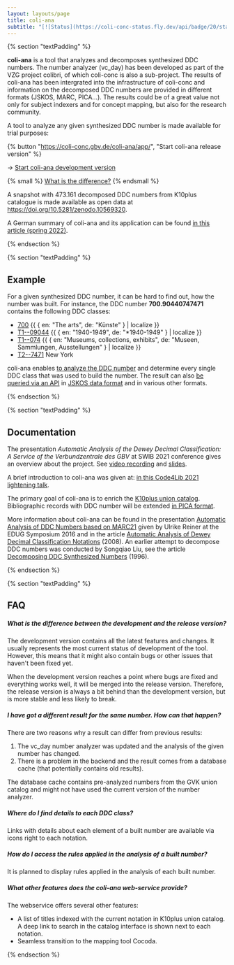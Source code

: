 ```yaml
---
layout: layouts/page
title: coli-ana
subtitle: "[![Status](https://coli-conc-status.fly.dev/api/badge/20/status)](https://coli-conc-status.fly.dev/status/all)"
---
```


{% section "textPadding" %}

**coli-ana** is a tool that analyzes and decomposes synthesized DDC numbers.
The number analyzer (vc_day) has been developed as part of the VZG project
colibri, of which coli-conc is also a sub-project. The results of coli-ana has been
intergrated into the infrastructure of coli-conc and information on the decomposed DDC numbers are provided in different formats (JSKOS, MARC,
PICA...). The results could be of a great value not only for subject indexers and for concept
mapping, but also for the research community.

A tool to analyze any given synthesized DDC number is made available for trial purposes:

{% button "https://coli-conc.gbv.de/coli-ana/app/", "Start coli-ana release version" %}

→ [Start coli-ana development version](https://coli-conc.gbv.de/coli-ana/dev/)

{% small %}
[What is the difference?](#faq)
{% endsmall %}

A snapshot with 473.161 decomposed DDC numbers from K10plus catalogue is made available as open data at <https://doi.org/10.5281/zenodo.10569320>.

A German summary of coli-ana and its application can be found [in this article (spring 2022)](https://coli-conc.gbv.de/de/blog/2022/02/04/coli-ana/).

{% endsection %}

{% section "textPadding" %}

## Example

For a given  synthesized DDC number, it can be hard to find out, how the number was built. For instance, the DDC number **700.90440747471** contains the following DDC classes:

* [700](https://coli-conc.gbv.de/cocoda/app/?fromScheme=http%3A%2F%2Fdewey.info%2Fscheme%2Fedition%2Fe23%2F&from=http%3A%2F%2Fdewey.info%2Fclass%2F700%2Fe23%2F) {{ { en: "The arts", de: "Künste" } | localize }}
* [T1--09044](https://coli-conc.gbv.de/cocoda/app/?fromScheme=http%3A%2F%2Fdewey.info%2Fscheme%2Fedition%2Fe23%2F&from=http%3A%2F%2Fdewey.info%2Fclass%2F1--09044%2Fe23%2F) {{ { en: "1940-1949", de: "*1940-1949" } | localize }}
* [T1--074](https://coli-conc.gbv.de/cocoda/app/?fromScheme=http%3A%2F%2Fdewey.info%2Fscheme%2Fedition%2Fe23%2F&from=http%3A%2F%2Fdewey.info%2Fclass%2F1--074%2Fe23%2F) {{ { en: "Museums, collections, exhibits", de: "Museen, Sammlungen, Ausstellungen" } | localize }}
* [T2--7471](https://coli-conc.gbv.de/cocoda/app/?fromScheme=http%3A%2F%2Fdewey.info%2Fscheme%2Fedition%2Fe23%2F&from=http%3A%2F%2Fdewey.info%2Fclass%2F2--7471%2Fe23%2F) New York

coli-ana enables [to analyze the DDC number](https://coli-conc.gbv.de/coli-ana/app/?notation=700.90440747471) and determine every single DDC class that was used to build the number. The result can also [be queried via an API](https://coli-conc.gbv.de/coli-ana/app/analyze?notation=700.90440747471) in [JSKOS data format](https://gbv.github.io/jskos/) and in various other formats.

{% endsection %}

{% section "textPadding" %}

## Documentation

The presentation *Automatic Analysis of the Dewey Decimal Classification: A Service of the Verbundzentrale des GBV* at SWIB 2021 conference gives an overview about the project. See [video recording](https://youtu.be/gNm8HuX71rI) and [slides](https://doi.org/10.5281/zenodo.5883534).

A brief introduction to coli-ana was given at: [in this Code4Lib 2021 lightening talk](https://www.youtube.com/watch?v=pIY65nr8Byo&t=1441s).

The primary goal of coli-ana is to enrich the [K10plus union catalog](https://www.bszgbv.de/services/k10plus/). Bibliographic records with DDC number will be extended [in PICA format](https://format.k10plus.de/k10plushelp.pl?cmd=kat&val=5400&katalog=Standard).

More information about coli-ana can be found in the presentation [Automatic Analysis of DDC Numbers based on MARC21](https://www.gbv.de/Verbundzentrale/Publikationen/publikationen-der-vzg-2016/pdf/reiner_160425_EDUG_Symposium.pdf) given by Ulrike Reiner at the EDUG Symposium 2016 and in the article [Automatic Analysis of Dewey Decimal Classification Notations](https://www.gbv.de/Verbundzentrale/Publikationen/2008/2008/pdf/pdf_3936.pdf) (2008). An earlier attempt to decompose DDC numbers was conducted by Songqiao Liu, see the article [Decomposing DDC Synthesized Numbers](http://archive.ifla.org/IV/ifla62/62-sonl.htm) (1996).

{% endsection %}

{% section "textPadding" %}

## FAQ

##### What is the difference between the development and the release version?

The development version contains all the latest features and changes. It usually represents the most current status of development of the tool. However, this means that it might also contain bugs or other issues that haven't been fixed yet.

When the development version reaches a point where bugs are fixed and everything works well, it will be merged into the release version. Therefore, the release version is always a bit behind than the development version, but is more stable and less likely to break.

##### I have got a different result for the same number. How can that happen?

There are two reasons why a result can differ from previous results:

1. The vc_day number analyzer was updated and the analysis of the given number has changed.
2. There is a problem in the backend and the result comes from a database cache (that potentially contains old results).

The database cache contains pre-analyzed numbers from the GVK union catalog and might not have used the current version of the number analyzer.

##### Where do I find details to each DDC class?

Links with details about each element of a built number are available via icons right to each notation.

##### How do I access the rules applied in the analysis of a built number?

It is planned to display rules applied in the analysis of each built number.

##### What other features does the coli-ana web-service provide?

The webservice offers several other features:

* A list of titles indexed with the current notation in K10plus union catalog. A deep link to search in the catalog interface is shown next to each notation.
* Seamless transition to the mapping tool Cocoda.

{% endsection %}
